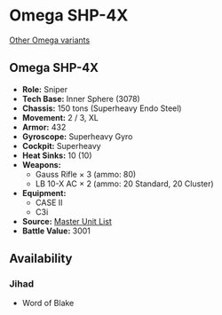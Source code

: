 # Omega SHP-4X 

[Other Omega variants](../omega.md) 

## Omega SHP-4X 

- **Role:** Sniper 
- **Tech Base:** Inner Sphere (3078) 
- **Chassis:** 150 tons (Superheavy Endo Steel) 
- **Movement:** 2 / 3, XL 
- **Armor:** 432 
- **Gyroscope:** Superheavy Gyro 
- **Cockpit:** Superheavy 
- **Heat Sinks:** 10 (10) 
- **Weapons:** 
  - Gauss Rifle × 3 (ammo: 80) 
  - LB 10-X AC × 2 (ammo: 20 Standard, 20 Cluster) 
- **Equipment:** 
  - CASE II 
  - C3i 
- **Source:** [Master Unit List](http://masterunitlist.info/Unit/Details/4746/omega-shp-x4) 
- **Battle Value:** 3001 

## Availability 

### Jihad 

- Word of Blake 

